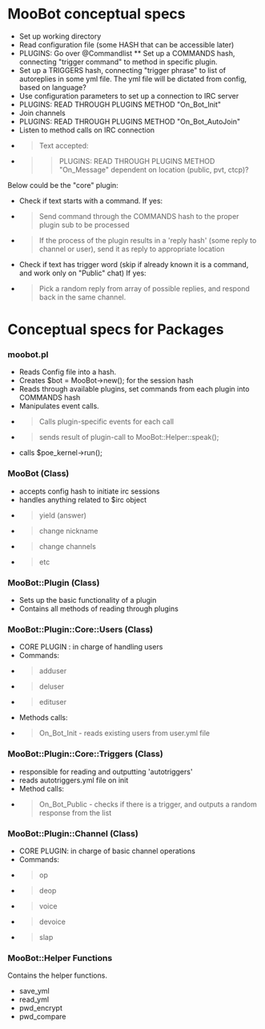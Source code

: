 # MooBot conceptual specs #

* Set up working directory
* Read configuration file (some HASH that can be accessible later)
* PLUGINS: Go over @Commandlist
** Set up a COMMANDS hash, connecting "trigger command" to method in specific plugin.
* Set up a TRIGGERS hash, connecting "trigger phrase" to list of autoreplies in some yml file. The yml file will be dictated from config, based on language?
* Use configuration parameters to set up a connection to IRC server
* PLUGINS: READ THROUGH PLUGINS METHOD "On_Bot_Init"
* Join channels
* PLUGINS: READ THROUGH PLUGINS METHOD "On_Bot_AutoJoin"
* Listen to method calls on IRC connection
* > Text accepted:
* >> PLUGINS: READ THROUGH PLUGINS METHOD "On_Message" dependent on location (public, pvt, ctcp)?

Below could be the "core" plugin:
* Check if text starts with a command. If yes:
* > Send command through the COMMANDS hash to the proper plugin sub to be processed
* > If the process of the plugin results in a 'reply hash' (some reply to channel or user), send it as reply to appropriate location

* Check if text has trigger word (skip if already known it is a command, and work only on "Public" chat) If yes:
* > Pick a random reply from array of possible replies, and respond back in the same channel.

# Conceptual specs for Packages #
### moobot.pl ###
- Reads Config file into a hash.
- Creates $bot = MooBot->new(); for the session hash
- Reads through available plugins, set commands from each plugin into COMMANDS hash
- Manipulates event calls.
- > Calls plugin-specific events for each call
- > sends result of plugin-call to MooBot::Helper::speak();
- calls $poe_kernel->run();

### MooBot (Class) ###
- accepts config hash to initiate irc sessions
- handles anything related to $irc object
- > yield (answer)
- > change nickname
- > change channels
- > etc

### MooBot::Plugin (Class) ##
* Sets up the basic functionality of a plugin
* Contains all methods of reading through plugins

### MooBot::Plugin::Core::Users (Class) ###
* CORE PLUGIN : in charge of handling users
* Commands:
* > adduser
* > deluser
* > edituser
* Methods calls:
* > On_Bot_Init - reads existing users from user.yml file

### MooBot::Plugin::Core::Triggers (Class) ##
* responsible for reading and outputting 'autotriggers'
* reads autotriggers.yml file on init
* Method calls:
* > On_Bot_Public - checks if there is a trigger, and outputs a random response from the list

### MooBot::Plugin::Channel (Class) ###
* CORE PLUGIN: in charge of basic channel operations
* Commands:
* > op
* > deop
* > voice
* > devoice
* > slap

### MooBot::Helper Functions ###
Contains the helper functions.
* save_yml
* read_yml
* pwd_encrypt
* pwd_compare

